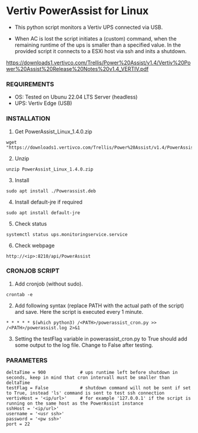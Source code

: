 # Vertiv PowerAssist for Linux
- This python script monitors a Vertiv UPS connected via USB.

- When AC is lost the script initiates a (custom) command, when the remaining runtime of the ups is smaller than a specified value. In the provided script it connects to a ESXi host via ssh and inits a shutdown.

https://downloads1.vertivco.com/Trellis/Power%20Assist/v1.4/Vertiv%20Power%20Assist%20Release%20Notes%20v1.4_VERTIV.pdf

### REQUIREMENTS
- OS: Tested on Ubunu 22.04 LTS Server (headless)
- UPS: Vertiv Edge (USB)

### INSTALLATION
1) Get PowerAssist_Linux_1.4.0.zip
```
wget "https://downloads1.vertivco.com/Trellis/Power%20Assist/v1.4/PowerAssist_Linux_1.4.0.zip"
```

2) Unzip
```
unzip PowerAssist_Linux_1.4.0.zip
```

3) Install
```
sudo apt install ./Powerassist.deb
```

4) Install default-jre if required
```
sudo apt install default-jre
```
  
5) Check status
```
systemctl status ups.monitoringservice.service
```
  
6) Check webpage
```
http://<ip>:8210/api/PowerAssist
```

### CRONJOB SCRIPT
1) Add cronjob (without sudo).
```
crontab -e
```
2) Add following syntax (replace PATH with the actual path of the script) and save. Here the script is executed every 1 minute.
```
* * * * * $(which python3) /<PATH>/powerassist_cron.py >> /<PATH>/powerassist.log 2>&1
```
3) Setting the testFlag variable in powerassist_cron.py to True should add some output to the log file. Change to False after testing.


### PARAMETERS
```
deltaTime = 900             # ups runtime left before shutdown in seconds, keep in mind that cron intervall must be smaller than deltaTime
testFlag = False            # shutdown command will not be sent if set to True, instead 'ls' command is sent to test ssh connection
vertivHost = '<ip/url>'     # for example '127.0.0.1' if the script is running on the same host as the PowerAssist instance
sshHost = '<ip/url>'
username = '<usr ssh>'
password = '<pw ssh>'
port = 22
```
